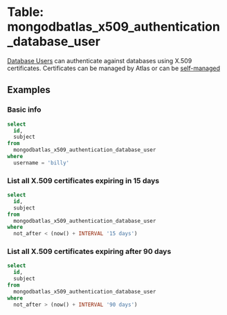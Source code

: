 # Table: mongodbatlas_x509_authentication_database_user

[Database Users](/plugins/turbot/pagerduty/tables/database_user) can authenticate against databases using X.509 certificates. Certificates can be managed by Atlas or can be [self-managed](https://www.mongodb.com/docs/atlas/security-self-managed-x509/#set-up-self-managed-x.509-authentication)

## Examples

### Basic info

```sql
select
  id,
  subject
from
  mongodbatlas_x509_authentication_database_user
where
  username = 'billy'
```

### List all X.509 certificates expiring in 15 days

```sql
select
  id,
  subject
from
  mongodbatlas_x509_authentication_database_user
where
  not_after < (now() + INTERVAL '15 days')
```

### List all X.509 certificates expiring after 90 days

```sql
select
  id,
  subject
from
  mongodbatlas_x509_authentication_database_user
where
  not_after > (now() + INTERVAL '90 days')
```
